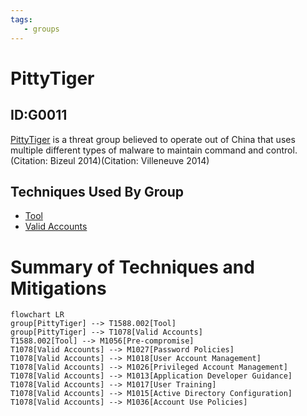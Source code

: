 ```yaml
---
tags:
   - groups
---
```

# PittyTiger
## ID:G0011
[PittyTiger](groups/G0011) is a threat group believed to operate out of China that uses multiple different types of malware to maintain command and control.(Citation: Bizeul 2014)(Citation: Villeneuve 2014)
## Techniques Used By Group
* [Tool](techniques/T1588/002)
* [Valid Accounts](techniques/T1078)

# Summary of Techniques and Mitigations
```mermaid
flowchart LR
group[PittyTiger] --> T1588.002[Tool]
group[PittyTiger] --> T1078[Valid Accounts]
T1588.002[Tool] --> M1056[Pre-compromise]
T1078[Valid Accounts] --> M1027[Password Policies]
T1078[Valid Accounts] --> M1018[User Account Management]
T1078[Valid Accounts] --> M1026[Privileged Account Management]
T1078[Valid Accounts] --> M1013[Application Developer Guidance]
T1078[Valid Accounts] --> M1017[User Training]
T1078[Valid Accounts] --> M1015[Active Directory Configuration]
T1078[Valid Accounts] --> M1036[Account Use Policies]
```